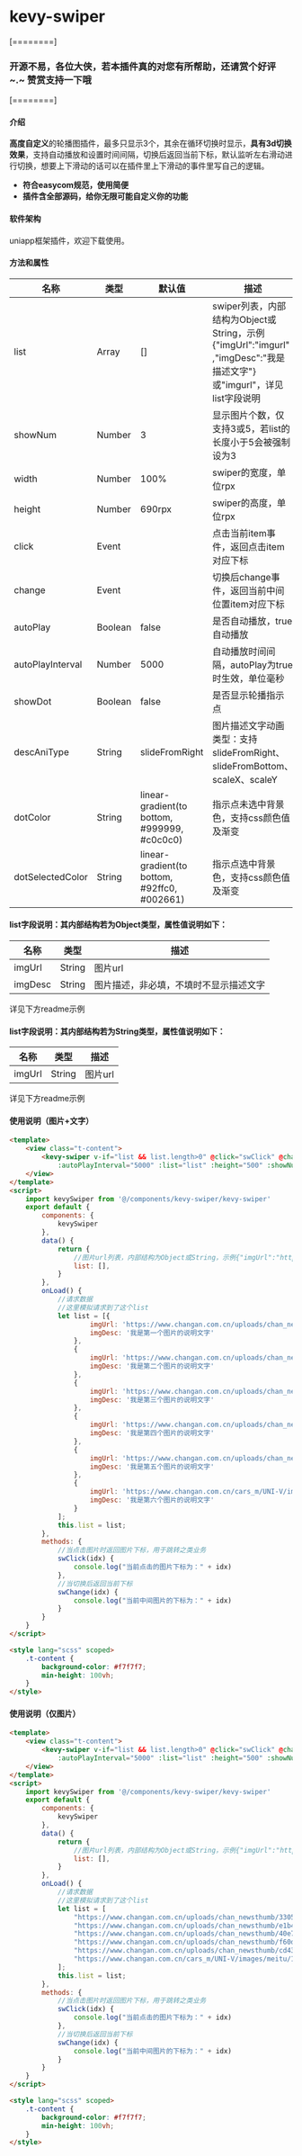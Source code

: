 # kevy-swiper

[========]

### **开源不易，各位大侠，若本插件真的对您有所帮助，还请赏个好评 ~.~ 赞赏支持一下哦**

[========]
#### 介绍
**高度自定义**的轮播图插件，最多只显示3个，其余在循环切换时显示，**具有3d切换效果**，支持自动播放和设置时间间隔，切换后返回当前下标，默认监听左右滑动进行切换，想要上下滑动的话可以在插件里上下滑动的事件里写自己的逻辑。
- **符合easycom规范，使用简便**
- **插件含全部源码，给你无限可能自定义你的功能**


#### 软件架构
uniapp框架插件，欢迎下载使用。


#### 方法和属性

| 名称     |    类型 |     默认值    |  描述    |
| -------  | -------    |------ |------
|   list     |      Array  | []  |swiper列表，内部结构为Object或String，示例{"imgUrl":"imgurl" ,"imgDesc":"我是描述文字"}或"imgurl"，详见list字段说明|
|   showNum     |   Number | 3  |显示图片个数，仅支持3或5，若list的长度小于5会被强制设为3|
|   width    |      Number | 100% |swiper的宽度，单位rpx|
|   height   |      Number | 690rpx |swiper的高度，单位rpx|
|   click    |      Event |  |点击当前item事件，返回点击item对应下标|
|   change   |     Event |  |切换后change事件，返回当前中间位置item对应下标|
|   autoPlay |     Boolean | false |是否自动播放，true自动播放|
|   autoPlayInterval | Number  | 5000  |自动播放时间间隔，autoPlay为true时生效，单位毫秒|
|   showDot | Boolean  |  false | 是否显示轮播指示点 |
|   descAniType | String  |  slideFromRight | 图片描述文字动画类型：支持slideFromRight、slideFromBottom、scaleX、scaleY |
|   dotColor | String  |  linear-gradient(to bottom, #999999, #c0c0c0) | 指示点未选中背景色，支持css颜色值及渐变 |
|   dotSelectedColor | String  |  linear-gradient(to bottom, #92ffc0, #002661) | 指示点选中背景色，支持css颜色值及渐变 |

#### list字段说明：其内部结构若为**Object**类型，属性值说明如下：
| 名称  | 类型  | 描述  |
| ------------ | ------------ |------------ |
| imgUrl  |  String | 图片url |
| imgDesc  |  String | 图片描述，非必填，不填时不显示描述文字 |

详见下方readme示例


#### list字段说明：其内部结构若为**String**类型，属性值说明如下：
| 名称  | 类型  | 描述  |
| ------------ | ------------ |------------ |
| imgUrl  |  String | 图片url |

详见下方readme示例


#### 使用说明（图片+文字）
```html
<template>
	<view class="t-content">
		<kevy-swiper v-if="list && list.length>0" @click="swClick" @change="swChange" :autoPlay="true"
			:autoPlayInterval="5000" :list="list" :height="500" :showNum="5" :showDot="true" descAniType="slideFromRight" dotColor="linear-gradient(to bottom, #999999, #c0c0c0)" dotSelectedColor="linear-gradient(to bottom, #92ffc0, #002661)" />
	</view>
</template>
<script>
	import kevySwiper from '@/components/kevy-swiper/kevy-swiper'
	export default {
		components: {
			kevySwiper
		},
		data() {
			return {
				//图片url列表，内部结构为Object或String，示例{"imgUrl":"http://www.abc.com/a.jpg","imgDesc":"我是描述文字"}或"http://www.abc.com/a.jpg"
				list: [],
			}
		},
		onLoad() {
			//请求数据
			//这里模拟请求到了这个list
			let list = [{
					imgUrl: 'https://www.changan.com.cn/uploads/chan_newsthumb/330513479a6459781f00398815b9906a.jpg',
					imgDesc: '我是第一个图片的说明文字'
				},
				{
					imgUrl: 'https://www.changan.com.cn/uploads/chan_newsthumb/e1b488d041b576ba6ce1cc20a6cb81a3.jpg',
					imgDesc: '我是第二个图片的说明文字'
				},
				{
					imgUrl: 'https://www.changan.com.cn/uploads/chan_newsthumb/40e7cb2bf37e1123b5e4547b094192c3.jpg',
					imgDesc: '我是第三个图片的说明文字'
				},
				{
					imgUrl: 'https://www.changan.com.cn/uploads/chan_newsthumb/f60d441c589563b0ece918853194f6e9.jpg',
					imgDesc: '我是第四个图片的说明文字'
				},
				{
					imgUrl: 'https://www.changan.com.cn/uploads/chan_newsthumb/cd4353d0d1322c6f085b1bb0ecf2c835.jpg',
					imgDesc: '我是第五个图片的说明文字'
				},
				{
					imgUrl: 'https://www.changan.com.cn/cars_m/UNI-V/images/meitu/1.jpg',
					imgDesc: '我是第六个图片的说明文字'
				}
			];
			this.list = list;
		},
		methods: {
			//当点击图片时返回图片下标，用于跳转之类业务
			swClick(idx) {
				console.log("当前点击的图片下标为：" + idx)
			},
			//当切换后返回当前下标
			swChange(idx) {
				console.log("当前中间图片的下标为：" + idx)
			}
		}
	}
</script>

<style lang="scss" scoped>
	.t-content {
		background-color: #f7f7f7;
		min-height: 100vh;
	}
</style>
```

#### 使用说明（仅图片）
```html
<template>
	<view class="t-content">
		<kevy-swiper v-if="list && list.length>0" @click="swClick" @change="swChange" :autoPlay="true"
			:autoPlayInterval="5000" :list="list" :height="500" :showNum="5" :showDot="true" descAniType="slideFromRight" dotColor="linear-gradient(to bottom, #999999, #c0c0c0)" dotSelectedColor="linear-gradient(to bottom, #92ffc0, #002661)" />
	</view>
</template>
<script>
	import kevySwiper from '@/components/kevy-swiper/kevy-swiper'
	export default {
		components: {
			kevySwiper
		},
		data() {
			return {
				//图片url列表，内部结构为Object或String，示例{"imgUrl":"http://www.abc.com/a.jpg","imgDesc":"我是描述文字"}或"http://www.abc.com/a.jpg"
				list: [],
			}
		},
		onLoad() {
			//请求数据
			//这里模拟请求到了这个list
			let list = [
				"https://www.changan.com.cn/uploads/chan_newsthumb/330513479a6459781f00398815b9906a.jpg",
				"https://www.changan.com.cn/uploads/chan_newsthumb/e1b488d041b576ba6ce1cc20a6cb81a3.jpg",
				"https://www.changan.com.cn/uploads/chan_newsthumb/40e7cb2bf37e1123b5e4547b094192c3.jpg",
				"https://www.changan.com.cn/uploads/chan_newsthumb/f60d441c589563b0ece918853194f6e9.jpg",
				"https://www.changan.com.cn/uploads/chan_newsthumb/cd4353d0d1322c6f085b1bb0ecf2c835.jpg",
				"https://www.changan.com.cn/cars_m/UNI-V/images/meitu/1.jpg"
			];
			this.list = list;
		},
		methods: {
			//当点击图片时返回图片下标，用于跳转之类业务
			swClick(idx) {
				console.log("当前点击的图片下标为：" + idx)
			},
			//当切换后返回当前下标
			swChange(idx) {
				console.log("当前中间图片的下标为：" + idx)
			}
		}
	}
</script>

<style lang="scss" scoped>
	.t-content {
		background-color: #f7f7f7;
		min-height: 100vh;
	}
</style>
```